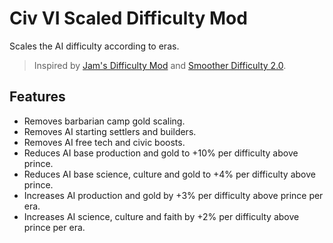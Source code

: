 # Civ VI Scaled Difficulty Mod

Scales the AI difficulty according to eras.

> Inspired by [Jam's Difficulty Mod](https://steamcommunity.com/sharedfiles/filedetails/?id=1656782378) and [Smoother Difficulty 2.0](https://steamcommunity.com/sharedfiles/filedetails/?id=1675710036).

## Features

- Removes barbarian camp gold scaling.
- Removes AI starting settlers and builders.
- Removes AI free tech and civic boosts.
- Reduces AI base production and gold to +10% per difficulty above prince.
- Reduces AI base science, culture and gold to +4% per difficulty above prince.
- Increases AI production and gold by +3% per difficulty above prince per era.
- Increases AI science, culture and faith by +2% per difficulty above prince per era.
